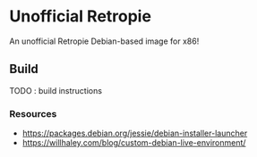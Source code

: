 # Unofficial Retropie

An unofficial Retropie Debian-based image for x86!

## Build

TODO : build instructions

### Resources
- https://packages.debian.org/jessie/debian-installer-launcher
- https://willhaley.com/blog/custom-debian-live-environment/